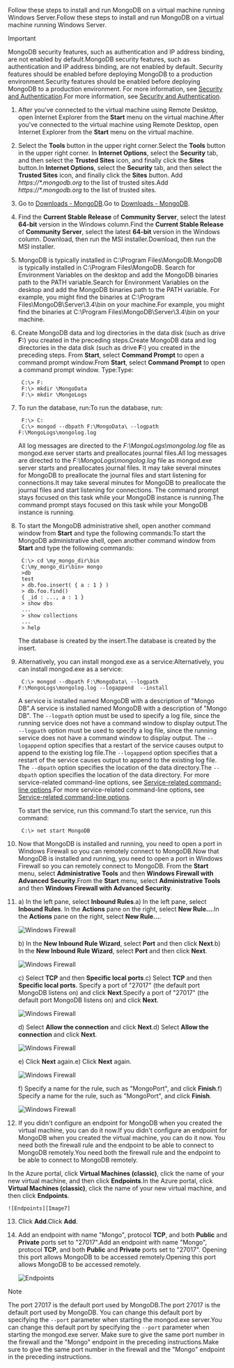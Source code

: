 <span data-ttu-id="bf444-101">Follow these steps to install and run MongoDB on a virtual machine running Windows Server.</span><span class="sxs-lookup"><span data-stu-id="bf444-101">Follow these steps to install and run MongoDB on a virtual machine running Windows Server.</span></span>

> [!IMPORTANT]
> <span data-ttu-id="bf444-102">MongoDB security features, such as authentication and IP address binding, are not enabled by default.</span><span class="sxs-lookup"><span data-stu-id="bf444-102">MongoDB security features, such as authentication and IP address binding, are not enabled by default.</span></span> <span data-ttu-id="bf444-103">Security features should be enabled before deploying MongoDB to a production environment.</span><span class="sxs-lookup"><span data-stu-id="bf444-103">Security features should be enabled before deploying MongoDB to a production environment.</span></span>  <span data-ttu-id="bf444-104">For more information, see [Security and Authentication](http://www.mongodb.org/display/DOCS/Security+and+Authentication).</span><span class="sxs-lookup"><span data-stu-id="bf444-104">For more information, see [Security and Authentication](http://www.mongodb.org/display/DOCS/Security+and+Authentication).</span></span>
>
>

1. <span data-ttu-id="bf444-105">After you've connected to the virtual machine using Remote Desktop, open Internet Explorer from the **Start** menu on the virtual machine.</span><span class="sxs-lookup"><span data-stu-id="bf444-105">After you've connected to the virtual machine using Remote Desktop, open Internet Explorer from the **Start** menu on the virtual machine.</span></span>
2. <span data-ttu-id="bf444-106">Select the **Tools** button in the upper right corner.</span><span class="sxs-lookup"><span data-stu-id="bf444-106">Select the **Tools** button in the upper right corner.</span></span>  <span data-ttu-id="bf444-107">In **Internet Options**, select the **Security** tab, and then select the **Trusted Sites** icon, and finally click the **Sites** button.</span><span class="sxs-lookup"><span data-stu-id="bf444-107">In **Internet Options**, select the **Security** tab, and then select the **Trusted Sites** icon, and finally click the **Sites** button.</span></span> <span data-ttu-id="bf444-108">Add *https://\*.mongodb.org* to the list of trusted sites.</span><span class="sxs-lookup"><span data-stu-id="bf444-108">Add *https://\*.mongodb.org* to the list of trusted sites.</span></span>
3. <span data-ttu-id="bf444-109">Go to [Downloads - MongoDB](https://www.mongodb.com/download-center#community).</span><span class="sxs-lookup"><span data-stu-id="bf444-109">Go to [Downloads - MongoDB](https://www.mongodb.com/download-center#community).</span></span>
4. <span data-ttu-id="bf444-110">Find the **Current Stable Release** of **Community Server**, select the latest **64-bit** version in the Windows column.</span><span class="sxs-lookup"><span data-stu-id="bf444-110">Find the **Current Stable Release** of **Community Server**, select the latest **64-bit** version in the Windows column.</span></span> <span data-ttu-id="bf444-111">Download, then run the MSI installer.</span><span class="sxs-lookup"><span data-stu-id="bf444-111">Download, then run the MSI installer.</span></span>
5. <span data-ttu-id="bf444-112">MongoDB is typically installed in C:\Program Files\MongoDB.</span><span class="sxs-lookup"><span data-stu-id="bf444-112">MongoDB is typically installed in C:\Program Files\MongoDB.</span></span> <span data-ttu-id="bf444-113">Search for Environment Variables on the desktop and add the MongoDB binaries path to the PATH variable.</span><span class="sxs-lookup"><span data-stu-id="bf444-113">Search for Environment Variables on the desktop and add the MongoDB binaries path to the PATH variable.</span></span> <span data-ttu-id="bf444-114">For example, you might find the binaries at C:\Program Files\MongoDB\Server\3.4\bin on your machine.</span><span class="sxs-lookup"><span data-stu-id="bf444-114">For example, you might find the binaries at C:\Program Files\MongoDB\Server\3.4\bin on your machine.</span></span>
6. <span data-ttu-id="bf444-115">Create MongoDB data and log directories in the data disk (such as drive **F:**) you created in the preceding steps.</span><span class="sxs-lookup"><span data-stu-id="bf444-115">Create MongoDB data and log directories in the data disk (such as drive **F:**) you created in the preceding steps.</span></span> <span data-ttu-id="bf444-116">From **Start**, select **Command Prompt** to open a command prompt window.</span><span class="sxs-lookup"><span data-stu-id="bf444-116">From **Start**, select **Command Prompt** to open a command prompt window.</span></span>  <span data-ttu-id="bf444-117">Type:</span><span class="sxs-lookup"><span data-stu-id="bf444-117">Type:</span></span>

        C:\> F:
        F:\> mkdir \MongoData
        F:\> mkdir \MongoLogs
7. <span data-ttu-id="bf444-118">To run the database, run:</span><span class="sxs-lookup"><span data-stu-id="bf444-118">To run the database, run:</span></span>

        F:\> C:
        C:\> mongod --dbpath F:\MongoData\ --logpath F:\MongoLogs\mongolog.log

    <span data-ttu-id="bf444-119">All log messages are directed to the *F:\MongoLogs\mongolog.log* file as mongod.exe server starts and preallocates journal files.</span><span class="sxs-lookup"><span data-stu-id="bf444-119">All log messages are directed to the *F:\MongoLogs\mongolog.log* file as mongod.exe server starts and preallocates journal files.</span></span> <span data-ttu-id="bf444-120">It may take several minutes for MongoDB to preallocate the journal files and start listening for connections.</span><span class="sxs-lookup"><span data-stu-id="bf444-120">It may take several minutes for MongoDB to preallocate the journal files and start listening for connections.</span></span> <span data-ttu-id="bf444-121">The command prompt stays focused on this task while your MongoDB instance is running.</span><span class="sxs-lookup"><span data-stu-id="bf444-121">The command prompt stays focused on this task while your MongoDB instance is running.</span></span>
8. <span data-ttu-id="bf444-122">To start the MongoDB administrative shell, open another command window from **Start** and type the following commands:</span><span class="sxs-lookup"><span data-stu-id="bf444-122">To start the MongoDB administrative shell, open another command window from **Start** and type the following commands:</span></span>

        C:\> cd \my_mongo_dir\bin  
        C:\my_mongo_dir\bin> mongo  
        >db  
        test
        > db.foo.insert( { a : 1 } )  
        > db.foo.find()  
        { _id : ..., a : 1 }  
        > show dbs  
        ...  
        > show collections  
        ...  
        > help  

    <span data-ttu-id="bf444-123">The database is created by the insert.</span><span class="sxs-lookup"><span data-stu-id="bf444-123">The database is created by the insert.</span></span>
9. <span data-ttu-id="bf444-124">Alternatively, you can install mongod.exe as a service:</span><span class="sxs-lookup"><span data-stu-id="bf444-124">Alternatively, you can install mongod.exe as a service:</span></span>

        C:\> mongod --dbpath F:\MongoData\ --logpath F:\MongoLogs\mongolog.log --logappend  --install

    <span data-ttu-id="bf444-125">A service is installed named MongoDB with a description of "Mongo DB".</span><span class="sxs-lookup"><span data-stu-id="bf444-125">A service is installed named MongoDB with a description of "Mongo DB".</span></span> <span data-ttu-id="bf444-126">The `--logpath` option must be used to specify a log file, since the running service does not have a command window to display output.</span><span class="sxs-lookup"><span data-stu-id="bf444-126">The `--logpath` option must be used to specify a log file, since the running service does not have a command window to display output.</span></span>  <span data-ttu-id="bf444-127">The `--logappend` option specifies that a restart of the service causes output to append to the existing log file.</span><span class="sxs-lookup"><span data-stu-id="bf444-127">The `--logappend` option specifies that a restart of the service causes output to append to the existing log file.</span></span>  <span data-ttu-id="bf444-128">The `--dbpath` option specifies the location of the data directory.</span><span class="sxs-lookup"><span data-stu-id="bf444-128">The `--dbpath` option specifies the location of the data directory.</span></span> <span data-ttu-id="bf444-129">For more service-related command-line options, see [Service-related command-line options][MongoWindowsSvcOptions].</span><span class="sxs-lookup"><span data-stu-id="bf444-129">For more service-related command-line options, see [Service-related command-line options][MongoWindowsSvcOptions].</span></span>

    <span data-ttu-id="bf444-130">To start the service, run this command:</span><span class="sxs-lookup"><span data-stu-id="bf444-130">To start the service, run this command:</span></span>

        C:\> net start MongoDB
10. <span data-ttu-id="bf444-131">Now that MongoDB is installed and running, you need to open a port in Windows Firewall so you can remotely connect to MongoDB.</span><span class="sxs-lookup"><span data-stu-id="bf444-131">Now that MongoDB is installed and running, you need to open a port in Windows Firewall so you can remotely connect to MongoDB.</span></span>  <span data-ttu-id="bf444-132">From the **Start** menu, select **Administrative Tools** and then **Windows Firewall with Advanced Security**.</span><span class="sxs-lookup"><span data-stu-id="bf444-132">From the **Start** menu, select **Administrative Tools** and then **Windows Firewall with Advanced Security**.</span></span>
11. <span data-ttu-id="bf444-133">a) In the left pane, select **Inbound Rules**.</span><span class="sxs-lookup"><span data-stu-id="bf444-133">a) In the left pane, select **Inbound Rules**.</span></span>  <span data-ttu-id="bf444-134">In the **Actions** pane on the right, select **New Rule...**.</span><span class="sxs-lookup"><span data-stu-id="bf444-134">In the **Actions** pane on the right, select **New Rule...**.</span></span>

    ![Windows Firewall][Image1]

    <span data-ttu-id="bf444-136">b) In the **New Inbound Rule Wizard**, select **Port** and then click **Next**.</span><span class="sxs-lookup"><span data-stu-id="bf444-136">b) In the **New Inbound Rule Wizard**, select **Port** and then click **Next**.</span></span>

    ![Windows Firewall][Image2]

    <span data-ttu-id="bf444-138">c) Select **TCP** and then **Specific local ports**.</span><span class="sxs-lookup"><span data-stu-id="bf444-138">c) Select **TCP** and then **Specific local ports**.</span></span>  <span data-ttu-id="bf444-139">Specify a port of "27017" (the default port MongoDB listens on) and click **Next**.</span><span class="sxs-lookup"><span data-stu-id="bf444-139">Specify a port of "27017" (the default port MongoDB listens on) and click **Next**.</span></span>

    ![Windows Firewall][Image3]

    <span data-ttu-id="bf444-141">d) Select **Allow the connection** and click **Next**.</span><span class="sxs-lookup"><span data-stu-id="bf444-141">d) Select **Allow the connection** and click **Next**.</span></span>

    ![Windows Firewall][Image4]

    <span data-ttu-id="bf444-143">e) Click **Next** again.</span><span class="sxs-lookup"><span data-stu-id="bf444-143">e) Click **Next** again.</span></span>

    ![Windows Firewall][Image5]

    <span data-ttu-id="bf444-145">f) Specify a name for the rule, such as "MongoPort", and click **Finish**.</span><span class="sxs-lookup"><span data-stu-id="bf444-145">f) Specify a name for the rule, such as "MongoPort", and click **Finish**.</span></span>

    ![Windows Firewall][Image6]

12. <span data-ttu-id="bf444-147">If you didn't configure an endpoint for MongoDB when you created the virtual machine, you can do it now.</span><span class="sxs-lookup"><span data-stu-id="bf444-147">If you didn't configure an endpoint for MongoDB when you created the virtual machine, you can do it now.</span></span> <span data-ttu-id="bf444-148">You need both the firewall rule and the endpoint to be able to connect to MongoDB remotely.</span><span class="sxs-lookup"><span data-stu-id="bf444-148">You need both the firewall rule and the endpoint to be able to connect to MongoDB remotely.</span></span>

  <span data-ttu-id="bf444-149">In the Azure portal, click **Virtual Machines (classic)**, click the name of your new virtual machine, and then click **Endpoints**.</span><span class="sxs-lookup"><span data-stu-id="bf444-149">In the Azure portal, click **Virtual Machines (classic)**, click the name of your new virtual machine, and then click **Endpoints**.</span></span>

    ![Endpoints][Image7]

13. <span data-ttu-id="bf444-151">Click **Add**.</span><span class="sxs-lookup"><span data-stu-id="bf444-151">Click **Add**.</span></span>

14. <span data-ttu-id="bf444-152">Add an endpoint with name "Mongo", protocol **TCP**, and both **Public** and **Private** ports set to "27017".</span><span class="sxs-lookup"><span data-stu-id="bf444-152">Add an endpoint with name "Mongo", protocol **TCP**, and both **Public** and **Private** ports set to "27017".</span></span> <span data-ttu-id="bf444-153">Opening this port allows MongoDB to be accessed remotely.</span><span class="sxs-lookup"><span data-stu-id="bf444-153">Opening this port allows MongoDB to be accessed remotely.</span></span>

    ![Endpoints][Image9]

> [!NOTE]
> <span data-ttu-id="bf444-155">The port 27017 is the default port used by MongoDB.</span><span class="sxs-lookup"><span data-stu-id="bf444-155">The port 27017 is the default port used by MongoDB.</span></span> <span data-ttu-id="bf444-156">You can change this default port by specifying the `--port` parameter when starting the mongod.exe server.</span><span class="sxs-lookup"><span data-stu-id="bf444-156">You can change this default port by specifying the `--port` parameter when starting the mongod.exe server.</span></span> <span data-ttu-id="bf444-157">Make sure to give the same port number in the firewall and the "Mongo" endpoint in the preceding instructions.</span><span class="sxs-lookup"><span data-stu-id="bf444-157">Make sure to give the same port number in the firewall and the "Mongo" endpoint in the preceding instructions.</span></span>
>
>

[MongoDownloads]: http://www.mongodb.org/downloads

[MongoWindowsSvcOptions]: http://www.mongodb.org/display/DOCS/Windows+Service


[Image1]: https://docstestmedia1.blob.core.windows.net/azure-media/includes/media/install-and-run-mongo-on-win2k8-vm/WinFirewall1.png
[Image2]: https://docstestmedia1.blob.core.windows.net/azure-media/includes/media/install-and-run-mongo-on-win2k8-vm/WinFirewall2.png
[Image3]: https://docstestmedia1.blob.core.windows.net/azure-media/includes/media/install-and-run-mongo-on-win2k8-vm/WinFirewall3.png
[Image4]: https://docstestmedia1.blob.core.windows.net/azure-media/includes/media/install-and-run-mongo-on-win2k8-vm/WinFirewall4.png
[Image5]: https://docstestmedia1.blob.core.windows.net/azure-media/includes/media/install-and-run-mongo-on-win2k8-vm/WinFirewall5.png
[Image6]: https://docstestmedia1.blob.core.windows.net/azure-media/includes/media/install-and-run-mongo-on-win2k8-vm/WinFirewall6.png
[Image7]: https://docstestmedia1.blob.core.windows.net/azure-media/includes/media/install-and-run-mongo-on-win2k8-vm/menusendpointadd.png
<!-- Removed 03/08/2017. Not in new portal. -->
<!-- [Image8]: https://docstestmedia1.blob.core.windows.net/azure-media/includes/media/install-and-run-mongo-on-win2k8-vm/WinVmAddEndpoint2.png
-->
[Image9]: https://docstestmedia1.blob.core.windows.net/azure-media/includes/media/install-and-run-mongo-on-win2k8-vm/newendpointdetails.png









